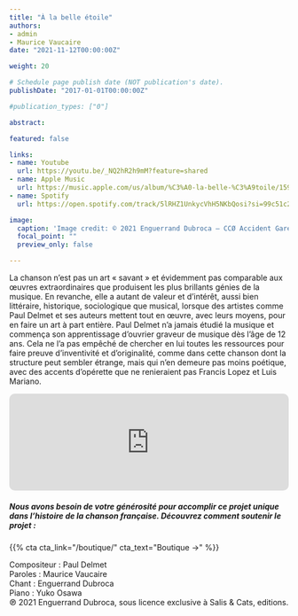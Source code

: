 ```yaml
---
title: "À la belle étoile"
authors:
- admin
- Maurice Vaucaire
date: "2021-11-12T00:00:00Z"

weight: 20

# Schedule page publish date (NOT publication's date).
publishDate: "2017-01-01T00:00:00Z"

#publication_types: ["0"]

abstract: 

featured: false

links:
- name: Youtube
  url: https://youtu.be/_NQ2hR2h9mM?feature=shared
- name: Apple Music
  url: https://music.apple.com/us/album/%C3%A0-la-belle-%C3%A9toile/1594637722?i=1594637882
- name: Spotify
  url: https://open.spotify.com/track/5lRHZ1UnkycVhH5NKbQosi?si=99c51c20c63c43d8

image:
  caption: 'Image credit: © 2021 Enguerrand Dubroca – CCØ Accident Gare Montparnasse, par Neurdein Frères en 1895 – Paris Collections / Musée Carnavalet'
  focal_point: ""
  preview_only: false

---
```


La chanson n’est pas un art « savant » et évidemment pas comparable aux œuvres extraordinaires que produisent les plus brillants génies de la musique. En revanche, elle a autant de valeur et d’intérêt, aussi bien littéraire, historique, sociologique que musical, lorsque des artistes comme Paul Delmet et ses auteurs mettent tout en œuvre, avec leurs moyens, pour en faire un art à part entière. Paul Delmet n’a jamais étudié la musique et commença son apprentissage d’ouvrier graveur de musique dès l’âge de 12 ans. Cela ne l’a pas empêché de chercher en lui toutes les ressources pour faire preuve d’inventivité et d’originalité, comme dans cette chanson dont la structure peut sembler étrange, mais qui n’en demeure pas moins poétique, avec des accents d’opérette que ne renieraient pas Francis Lopez et Luis Mariano.


<iframe allow="autoplay *; encrypted-media *; fullscreen *; clipboard-write" frameborder="0" height="175" style="width:100%;max-width:720px;overflow:hidden;border-radius:10px;" sandbox="allow-forms allow-popups allow-same-origin allow-scripts allow-storage-access-by-user-activation allow-top-navigation-by-user-activation" src="https://embed.music.apple.com/us/album/%C3%A0-la-belle-%C3%A9toile/1594637722?i=1594637882"></iframe>

##### Nous avons besoin de votre générosité pour accomplir ce projet unique dans l’histoire de la chanson française. Découvrez comment soutenir le projet :
{{% cta cta_link="/boutique/" cta_text="Boutique →" %}}

<p>Compositeur : Paul Delmet <br>
Paroles : Maurice Vaucaire<br>
Chant : Enguerrand Dubroca<br>
Piano : Yuko Osawa<br>
℗ 2021 Enguerrand Dubroca, sous licence exclusive à Salis & Cats, editions.</p>


